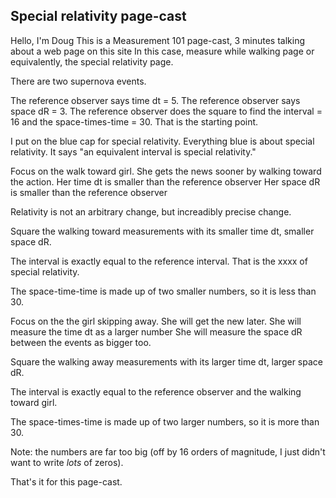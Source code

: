 ## Special relativity page-cast

Hello, I'm Doug
This is a Measurement 101 page-cast,
3 minutes talking about a web page on this site
In this case, measure while walking page
or equivalently, the special relativity page.

There are two supernova events.

The reference observer says time dt = 5.
The reference observer says space dR = 3.
The reference observer does the square to find
the interval = 16 and the space-times-time = 30.
That is the starting point.

I put on the blue cap for special relativity.
Everything blue is about special relativity.
It says "an equivalent interval is special relativity."

Focus on the walk toward girl.
She gets the news sooner by walking toward the action.
Her time dt is smaller than the reference observer
Her space dR is smaller than the reference observer

Relativity is not an arbitrary change,
but increadibly precise change.

Square the walking toward measurements with its
smaller time dt, smaller space dR.

The interval is exactly equal to the reference interval.
That is the xxxx  of special relativity.

The space-time-time is made up of two smaller numbers,
so it is less than 30.

Focus on the the girl skipping away.
She will get the new later.
She will measure the time dt as a larger number
She will measure the space dR between the events as bigger too.

Square the walking away measurements with its
larger time dt, larger space dR.

The interval is exactly equal to the reference observer
and the walking toward girl.

The space-times-time is made up of two larger numbers,
so it is more than 30.

Note: the numbers are far too big (off by 16 orders of magnitude, I just
didn't want to write _lots_ of zeros).

That's it for this page-cast.
